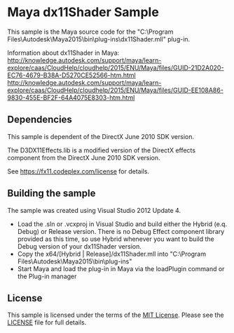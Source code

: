 Maya dx11Shader Sample
======================

This sample is the Maya source code for the "C:\Program Files\Autodesk\Maya2015\bin\plug-ins\dx11Shader.mll" plug-in.

Information about dx11Shader in Maya:
http://knowledge.autodesk.com/support/maya/learn-explore/caas/CloudHelp/cloudhelp/2015/ENU/Maya/files/GUID-21D2A020-EC76-4679-B38A-D5270CE52566-htm.html
http://knowledge.autodesk.com/support/maya/learn-explore/caas/CloudHelp/cloudhelp/2015/ENU/Maya/files/GUID-EE108A86-9830-455E-BF2F-64A4075E8303-htm.html



Dependencies
--------------------
This sample is dependent of the DirectX June 2010 SDK version. 

The D3DX11Effects.lib is a modified version of the DirectX effects component from the DirectX June 2010 SDK version. 

See https://fx11.codeplex.com/license for details.


Building the sample
---------------------------

The sample was created using Visual Studio 2012 Update 4.

  - Load the .sln or .vcxproj in Visual Studio and build either the Hybrid (e.q. Debug) or Release version. There is no Debug Effect component library provided as this time, so use Hybrid whenever you want to build the Debug version of your dx11Shader version.
  - Copy the x64/[Hybrid | Release]/dx11Shader.mll into "C:\Program Files\Autodesk\Maya2015\bin\plug-ins\"
  - Start Maya and load the plug-in in Maya via the loadPlugin command or the Plug-in manager
  

## License

This sample is licensed under the terms of the [MIT License](http://opensource.org/licenses/MIT). Please see the [LICENSE](LICENSE) file for full details.
